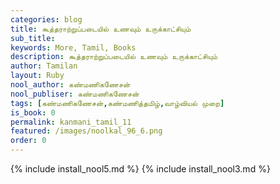 ```yaml
---
categories: blog
title: கூத்தராற்றுப்படையில் உணவும் உருக்காட்சியும்
sub_title: 
keywords: More, Tamil, Books
description: கூத்தராற்றுப்படையில் உணவும் உருக்காட்சியும்
author: Tamilan
layout: Ruby
nool_author: கண்மணிகணேசன்
nool_publiser: கண்மணிகணேசன்
tags: [கண்மணிகணேசன்,கண்மணித்தமிழ்,வாழ்வியல் முறை]
is_book: 0
permalink: kanmani_tamil_11
featured: /images/noolkal_96_6.png
order: 0
---
```


{% include install_nool5.md %}
{% include install_nool3.md %}